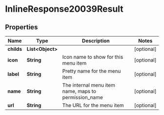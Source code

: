 # InlineResponse20039Result

## Properties
Name | Type | Description | Notes
------------ | ------------- | ------------- | -------------
**childs** | **List&lt;Object&gt;** |  |  [optional]
**icon** | **String** | Icon name to show for this menu item |  [optional]
**label** | **String** | Pretty name for the menu item |  [optional]
**name** | **String** | The internal menu item name, maps to permission_name |  [optional]
**url** | **String** | The URL for the menu item |  [optional]
